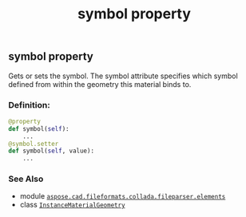 ﻿---
title: symbol property
second_title: Aspose.CAD for Python via .NET API References
description: 
type: docs
weight: 80
url: /python-net/aspose.cad.fileformats.collada.fileparser.elements/instancematerialgeometry/symbol/
is_root: false
---

## symbol property


Gets or sets the symbol.
The symbol attribute specifies which symbol defined from within the geometry this material binds to.
### Definition:
```python
@property
def symbol(self):
    ...
@symbol.setter
def symbol(self, value):
    ...
```

### See Also
* module [`aspose.cad.fileformats.collada.fileparser.elements`](../../)
* class [`InstanceMaterialGeometry`](/cad/python-net/aspose.cad.fileformats.collada.fileparser.elements/instancematerialgeometry)

